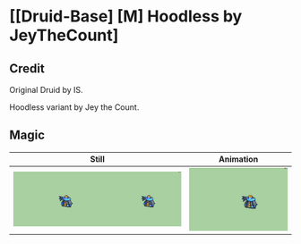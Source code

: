 # [\[Druid-Base\] \[M\] Hoodless by JeyTheCount]

## Credit

Original Druid by IS.

Hoodless variant by Jey the Count.
	
## Magic

| Still | Animation |
| :---: | :-------: |
| ![Magic still](./Magic_000.png) | ![Magic animation](./Magic.gif) |
